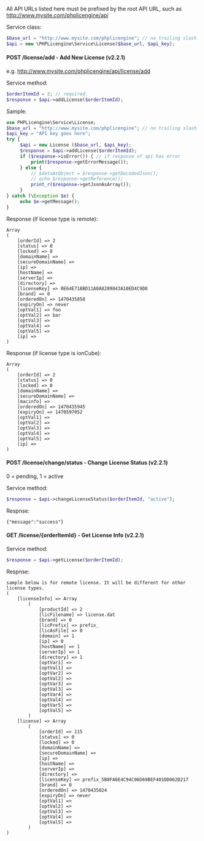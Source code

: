 All API URLs listed here must be prefixed by the root API URL, such as http://www.mysite.com/phplicengine/api

Service class:
```php
$base_url = "http://www.mysite.com/phplicengine"; // no trailing slash!
$api = new \PHPLicengine\Service\License($base_url, $api_key);
```

#### POST /license/add - Add New License (v2.2.1)

e.g. http://www.mysite.com/phplicengine/api/license/add

Service method:
```php
$orderItemId = 2; // required.
$response = $api->addLicense($orderItemId);
```

Sample:

```php
use PHPLicengine\Service\License;
$base_url = "http://www.mysite.com/phplicengine"; // no trailing slash!
$api_key = "API key goes here";
try {
     $api = new License ($base_url, $api_key);
     $response = $api->addLicense($orderItemId);
     if ($response->isError()) { // if response of api has error
         print($response->getErrorMessage());
     } else {
         // $dataAsObject = $response->getDecodedJson();
         // echo $response->getReference();
         print_r($response->getJsonAsArray());
     }
} catch (\Exception $e) {
     echo $e->getMessage();
}
```

Response (if license type is remote):

```
Array
(
    [orderId] => 2
    [status] => 0
    [locked] => 0
    [domainName] => 
    [secureDomainName] => 
    [ip] => 
    [hostName] =>
    [serverIp] => 
    [directory] =>
    [licenseKey] => 0E64E718BD11A0A8289843A10ED4C9D8
    [brand] => 0
    [orderedOn] => 1470435858
    [expiryOn] => never
    [optVal1] => foo
    [optVal2] => bar
    [optVal3] => 
    [optVal4] => 
    [optVal5] => 
    [ip] => 
)
```

Response (if license type is ionCube):

```
Array
(
    [orderId] => 2
    [status] => 0
    [locked] => 0
    [domainName] => 
    [secureDomainName] => 
    [macinfo] => 
    [orderedOn] => 1470435945
    [expiryOn] => 1470597052
    [optVal1] => 
    [optVal2] => 
    [optVal3] => 
    [optVal4] => 
    [optVal5] => 
    [ip] => 
)
```

#### POST /license/change/status - Change License Status (v2.2.1)

0 = pending, 1 = active

Service method:
```php
$response = $api->changeLicenseStatus($orderItemId, "active");
```

Respnse:
```
{"message":"success"}
```

#### GET /license/{orderItemId} - Get License Info (v2.2.1)

Service method:
```php
$response = $api->getLicense($orderItemId);
```

Respnse:
```
sample below is for remote license. It will be different for other license types.
(
    [licenseInfo] => Array
        (
            [productId] => 2
            [licFilename] => license.dat
            [brand] => 0
            [licPrefix] => prefix_
            [licAsFile] => 0
            [domain] => 1
            [ip] => 0
            [hostName] => 1
            [serverIp] => 1
            [directory] => 1
            [optVar1] => 
            [optVal1] => 
            [optVar2] => 
            [optVal2] => 
            [optVar3] => 
            [optVal3] => 
            [optVar4] => 
            [optVal4] => 
            [optVar5] => 
            [optVal5] => 
        )
    [license] => Array
        (
            [orderId] => 115
            [status] => 0
            [locked] => 0
            [domainName] => 
            [secureDomainName] => 
            [ip] => 
            [hostName] => 
            [serverIp] => 
            [directory] => 
            [licenseKey] => prefix_5B8FA6E4C94C06D69BEF401DD062D217
            [brand] => 0
            [orderedOn] => 1470435024
            [expiryOn] => never
            [optVal1] => 
            [optVal2] => 
            [optVal3] => 
            [optVal4] => 
            [optVal5] => 
        )
)


```
